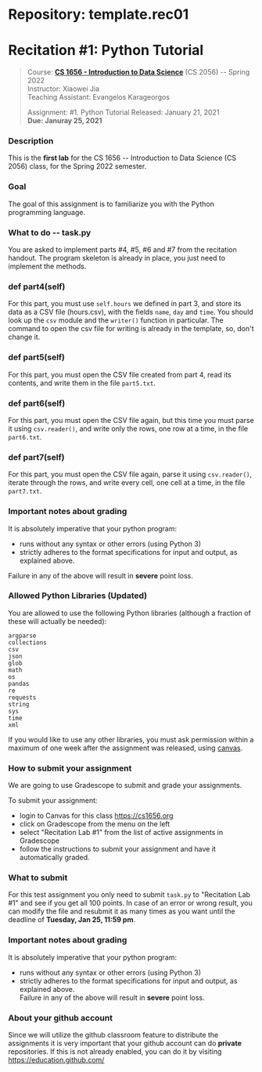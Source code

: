# Repository: template.rec01
# Recitation #1: Python Tutorial

> Course: **[CS 1656 - Introduction to Data Science](http://cs1656.org)** (CS 2056) -- Spring 2022  
> Instructor: Xiaowei Jia  
> Teaching Assistant: Evangelos Karageorgos
>
> Assignment: #1. Python Tutorial
> Released: January 21, 2021  
> **Due: Januray 25, 2021**

### Description
This is the **first lab** for the CS 1656 -- Introduction to Data Science (CS 2056) class, for the Spring 2022 semester.

### Goal
The goal of this assignment is to familiarize you with the Python programming language.

### What to do -- task.py
You are asked to implement parts #4, #5, #6 and #7 from the recitation handout. The program skeleton is already in place, you just need to implement the methods.


### def part4(self)
For this part, you must use `self.hours` we defined in part 3, and store its data as a CSV file (hours.csv), with the fields `name`, `day` and `time`. You should look up the `csv` module and the `writer()` function in particular. The command to open the csv file for writing is already in the template, so, don't change it.

### def part5(self)
For this part, you must open the CSV file created from part 4, read its contents, and write them in the file `part5.txt`.

### def part6(self)
For this part, you must open the CSV file again, but this time you must parse it using `csv.reader()`, and write only the rows, one row at a time, in the file `part6.txt`.

### def part7(self)
For this part, you must open the CSV file again, parse it using `csv.reader()`, iterate through the rows, and write every cell, one cell at a time, in the file `part7.txt`.


### Important notes about grading
It is absolutely imperative that your python program:  
* runs without any syntax or other errors (using Python 3)  
* strictly adheres to the format specifications for input and output, as explained above.     

Failure in any of the above will result in **severe** point loss.


### Allowed Python Libraries (Updated)
You are allowed to use the following Python libraries (although a fraction of these will actually be needed):
```
argparse
collections
csv
json
glob
math
os
pandas
re
requests
string
sys
time
xml
```
If you would like to use any other libraries, you must ask permission within a maximum of one week after the assignment was released, using [canvas](http://cs1656.org).


### How to submit your assignment
We are going to use Gradescope to submit and grade your assignments. 

To submit your assignment:
* login to Canvas for this class <https://cs1656.org>  
* click on Gradescope from the menu on the left  
* select "Recitation Lab #1" from the list of active assignments in Gradescope
* follow the instructions to submit your assignment and have it automatically graded.

### What to submit
For this test assignment you only need to submit `task.py` to "Recitation Lab #1" and see if you get all 100 points. In case of an error or wrong result, you can modify the file and resubmit it as many times as you want until the deadline of **Tuesday, Jan 25, 11:59 pm**.

### Important notes about grading
It is absolutely imperative that your python program:  
* runs without any syntax or other errors (using Python 3)  
* strictly adheres to the format specifications for input and output, as explained above.     
Failure in any of the above will result in **severe** point loss. 

### About your github account
Since we will utilize the github classroom feature to distribute the assignments it is very important that your github account can do **private** repositories. If this is not already enabled, you can do it by visiting <https://education.github.com/>  
